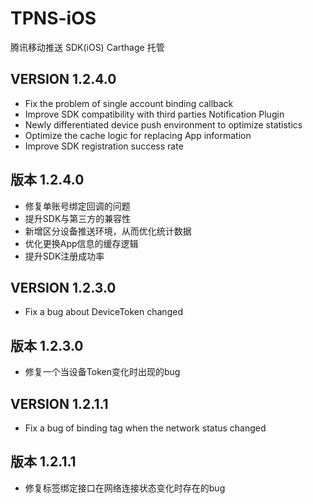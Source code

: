 # TPNS-iOS
腾讯移动推送 SDK(iOS) Carthage 托管

VERSION 1.2.4.0
-------------------------------------------
* Fix the problem of single account binding callback
* Improve SDK compatibility with third parties Notification Plugin
* Newly differentiated device push environment to optimize statistics
* Optimize the cache logic for replacing App information
* Improve SDK registration success rate

版本 1.2.4.0
-------------------------------------------
* 修复单账号绑定回调的问题
* 提升SDK与第三方的兼容性
* 新增区分设备推送环境，从而优化统计数据
* 优化更换App信息的缓存逻辑
* 提升SDK注册成功率

VERSION 1.2.3.0
-------------------------------------------
* Fix a bug about DeviceToken changed

版本 1.2.3.0
-------------------------------------------
* 修复一个当设备Token变化时出现的bug

VERSION 1.2.1.1
-------------------------------------------

* Fix a bug of binding tag when the network status changed

版本 1.2.1.1
-------------------------------------------
* 修复标签绑定接口在网络连接状态变化时存在的bug

